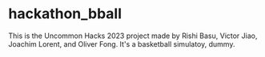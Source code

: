 # hackathon_bball

This is the Uncommon Hacks 2023 project made by Rishi Basu, Victor Jiao, Joachim Lorent, and Oliver Fong.
It's a basketball simulatoy, dummy. 
